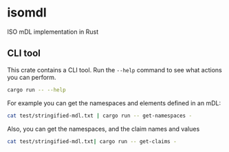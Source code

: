 # isomdl

ISO mDL implementation in Rust

## CLI tool

This crate contains a CLI tool. Run the `--help` command to see what actions you can perform.

```bash
cargo run -- --help
```

For example you can get the namespaces and elements defined in an mDL:
```bash
cat test/stringified-mdl.txt | cargo run -- get-namespaces -
```

Also, you can get the namespaces, and the claim names and values
```bash
cat test/stringified-mdl.txt| cargo run -- get-claims -
```